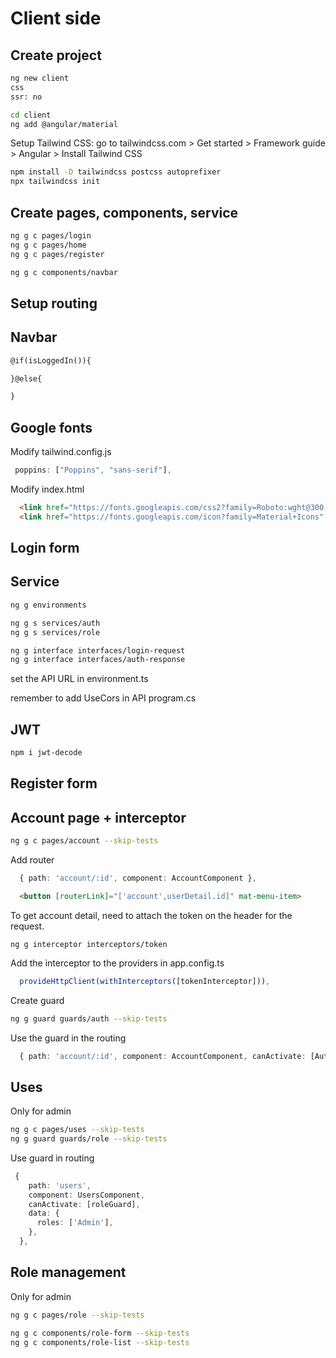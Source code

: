 # Client side

## Create project

```bash
ng new client
css
ssr: no

cd client
ng add @angular/material
```

Setup Tailwind CSS: go to tailwindcss.com > Get started > Framework guide > Angular > Install Tailwind CSS 

```bash
npm install -D tailwindcss postcss autoprefixer
npx tailwindcss init
```

## Create pages, components, service
  
```bash
ng g c pages/login
ng g c pages/home
ng g c pages/register 

ng g c components/navbar
```

## Setup routing

## Navbar

```html
@if(isLoggedIn()){

}@else{

}
```

## Google fonts

Modify tailwind.config.js

```js
 poppins: ["Poppins", "sans-serif"],
```

Modify index.html

```html
  <link href="https://fonts.googleapis.com/css2?family=Roboto:wght@300;400;500&display=swap" rel="stylesheet">
  <link href="https://fonts.googleapis.com/icon?family=Material+Icons" rel="stylesheet">
```

## Login form

## Service

```bash
ng g environments

ng g s services/auth
ng g s services/role

ng g interface interfaces/login-request
ng g interface interfaces/auth-response
```

set the API URL in environment.ts

remember to add  UseCors in API program.cs

## JWT
  
```bash
npm i jwt-decode
```

## Register form

## Account page + interceptor

```bash
ng g c pages/account --skip-tests
```

Add router

```ts
  { path: 'account/:id', component: AccountComponent },
```

```html
  <button [routerLink]="['account',userDetail.id]" mat-menu-item>
```

To get account detail, need to attach the token on the header for the request.

```hash
ng g interceptor interceptors/token
```

Add the interceptor to the providers in app.config.ts

```ts
  provideHttpClient(withInterceptors([tokenInterceptor])),
```

Create guard

```bash
ng g guard guards/auth --skip-tests
```

Use the guard in the routing

```ts
  { path: 'account/:id', component: AccountComponent, canActivate: [AuthGuard] },
```

## Uses

Only for admin

```bash
ng g c pages/uses --skip-tests  
ng g guard guards/role --skip-tests   
```

Use guard in routing

```ts
 {
    path: 'users',
    component: UsersComponent,
    canActivate: [roleGuard],
    data: {
      roles: ['Admin'],
    },
  },
```

## Role management

Only for admin

```bash
ng g c pages/role --skip-tests  

ng g c components/role-form --skip-tests  
ng g c components/role-list --skip-tests  
```
